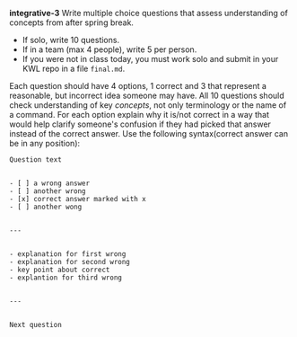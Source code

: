 **integrative-3**
Write multiple choice questions that assess understanding of concepts from after spring break. 

- If solo, write 10 questions.
- If in a team (max 4 people), write 5 per person.
- If you were not in class today, you must work solo and submit in your KWL repo in a file `final.md`. 

Each question should have 4 options, 1 correct and 3 that represent a reasonable, but incorrect idea someone may have. All 10 questions should check understanding of key *concepts*, not only terminology or the name of a command. For each option explain why it is/not correct in a way that would help clarify someone's confusion if they had picked that answer instead of the correct answer. Use the following syntax(correct answer can be in any position): 

```
Question text 


- [ ] a wrong answer
- [ ] another wrong 
- [x] correct answer marked with x
- [ ] another wong


---


- explanation for first wrong
- explanation for second wrong
- key point about correct
- explantion for third wrong 


---


Next question 
```